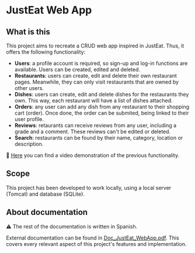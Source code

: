 # JustEat Web App

## What is this

This project aims to recreate a CRUD web app inspired in JustEat. Thus, it offers the following functionality:

* **Users**: a profile account is required, so sign-up and log-in functions are available. Users can be created, edited and deleted.
* **Restaurants**: users can create, edit and delete their own restaurant pages. Meanwhile, they can only visit restaurants that are owned by other users. 
* **Dishes**: users can create, edit and delete dishes for the restaurants they own. This way, each restaurant will have a list of dishes attached.
* **Orders**: any user can add any dish from any restaurant to their shopping cart (order). Once done, the order can be submited, being linked to their user profile.
* **Reviews**: retaurants can receive reviews from any user, including a grade and a comment. These reviews can't be edited or deleted.
* **Search**: restaurants can be found by their name, category, location or description.

🔗 [Here](https://drive.google.com/file/d/15tcZYkTO3FjX57RC_K_JuJ_k13dyXUQj/view) you can find a video demonstration of the previous functionality. 

## Scope

This project has been developed to work locally, using a local server (Tomcat) and database (SQLite). 

## About documentation

:warning: The rest of the documentation is written in Spanish.

External documentation can be found in [Doc_JustEat_WebApp.pdf](https://github.com/xFranMe/JustEat-web-app/blob/main/Doc_JustEat_WepApp.pdf). This covers every relevant aspect of this project's features and implementation.
